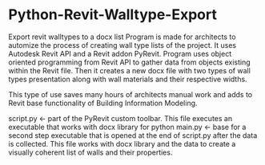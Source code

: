 # Python-Revit-Walltype-Export
Export revit walltypes to a docx list
Program is made for architects to automize the process of creating wall type lists of the project.
It uses Autodesk Revit API and a Revit addon PyRevit.
Program uses object oriented programming from Revit API to gather data from objects existing within the Revit file.
Then it creates a new docx file with two types of wall types presentation along with wall materials and their respective widths.

This type of use saves many hours of architects manual work and adds to Revit base functionality of Building Information Modeling.


script.py <- part of the PyRevit custom toolbar. This file executes an executable that works with docx library for python
main.py <- base for a second step executable that is opened at the end of script.py after the data is collected. This file works with docx library and the data to create a visually coherent list of walls and their properties.
